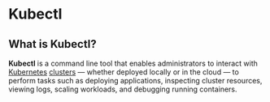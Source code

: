 
# Kubectl

## What is Kubectl?

**Kubectl** is a command line tool that enables administrators to interact with [Kubernetes](../kubernetes/what-is-kubernetes) 
[clusters](../kubernetes/clusters) — whether deployed locally or in the cloud — to perform tasks such 
as deploying applications, inspecting cluster resources, viewing logs, scaling workloads, and debugging running 
containers.
